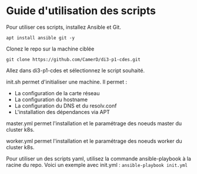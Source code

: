 # Guide d'utilisation des scripts
Pour utiliser ces scripts, installez Ansible et Git.

`apt install ansible git -y`

Clonez le repo sur la machine ciblée

`git clone https://github.com/CamerD/di3-p1-cdes.git`

Allez dans di3-p1-cdes et sélectionnez le script souhaité.

init.sh permet d'initialiser une machine.
Il permet :
  - La configuration de la carte réseau
  - La configuration du hostname
  - La configuration du DNS et du resolv.conf
  - L'installation des dépendances via APT

master.yml permet l'installation et le paramétrage des noeuds master du cluster k8s.

worker.yml permet l'installation et le paramétrage des noeuds worker du cluster k8s.

Pour utiliser un des scripts yaml, utilisez la commande ansible-playbook à la racine du repo. Voici un exemple avec init.yml :
`ansible-playbook init.yml`
